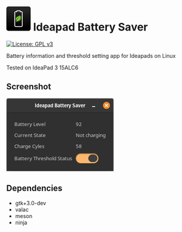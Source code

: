 # ![icon](data/icon.png)   Ideapad Battery Saver

[![License: GPL v3](https://img.shields.io/badge/License-GPL%20v3-blue.svg)](http://www.gnu.org/licenses/gpl-3.0)

Battery information and threshold setting app for Ideapads on Linux

Tested on IdeaPad 3 15ALC6

## Screenshot

![alt text](data/screenshot.png)

## Dependencies

- gtk+3.0-dev
- valac
- meson
- ninja

